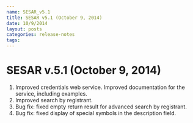```yaml
---
name: SESAR_v5.1
title: SESAR v5.1 (October 9, 2014)
date: 10/9/2014
layout: posts
categories: release-notes
tags: 
---
```


# SESAR v.5.1 (October 9, 2014)
1. Improved credentials web service. Improved documentation for the service, including examples.
2. Improved search by registrant.
3. Bug fix: fixed empty return result for advanced search by registrant.
4. Bug fix: fixed display of special symbols in the description field.
